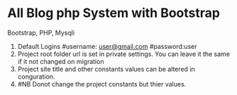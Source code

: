 # All Blog php System with Bootstrap
Bootstrap, PHP, Mysqli
1. Default Logins #username: user@gmail.com #password:user
2. Project root folder url is set in private settings. You can leave it the same if it not changed on migration
3. Project site title and other constants values can be altered in conguration. 
4. #NB Donot change the project constants but thier values.

